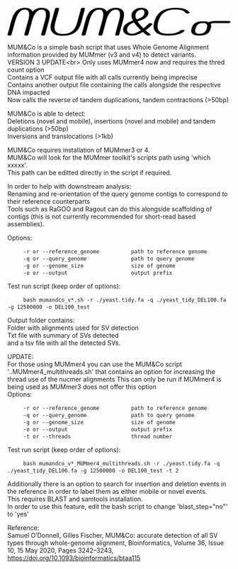 ![alt text](https://github.com/SAMtoBAM/MUMandCo/blob/master/MUM%26Co2.png)

MUM&Co is a simple bash script that uses Whole Genome Alignment information provided by MUMmer (v3 and v4) to detect variants. <br/>
VERSION 3 UPDATE<br\>
Only uses MUMmer4 now and requires the thred count option <br/>
Contains a VCF output file with all calls currently being imprecise <br/>
Contains another output file containing the calls alongside the respective DNA impacted <br/>
Now calls the reverse of tandem duplications, tandem contractions (>50bp) <br/>

MUM&Co is able to detect: <br/>
Deletions (novel and mobile), insertions (novel and mobile) and tandem duplications (>50bp) <br/>
Inversions and translocations (>1kb)

MUM&Co requires installation of MUMmer3 or 4.<br/>
MUM&Co will look for the MUMmer toolkit's scripts path using 'which xxxxx'.<br/>
This path can be editted directly in the script if required.

In order to help with downstream analysis: <br/>
Renaming and re-orientation of the query genome contigs to correspond to their reference counterparts <br/>
Tools such as RaGOO and Ragout can do this alongside scaffolding of contigs (this is not currently recommended for short-read based assemblies).<br/>

Options: <br/>

         -r or --reference_genome          path to reference genome
         -q or --query_genome              path to query genome
         -g or --genome_size               size of genome
         -o or --output                    output prefix

Test run script (keep order of options):
         
         bash mumandco_v*.sh -r ./yeast.tidy.fa -q ./yeast_tidy_DEL100.fa -g 12500000 -o DEL100_test
         
Output folder contains:<br/>
Folder with alignments used for SV detection<br/>
Txt file with summary of SVs detected<br/>
and a tsv file with all the detected SVs.

UPDATE: <br/>
For those using MUMmer4 you can use the MUM&Co script '..MUMmer4_multithreads.sh' that contains an option for increasing the thread use of the nucmer alignments
This can only be run if MUMmer4 is being used as MUMmer3 does not offer this option <br/>
Options: <br/>

         -r or --reference_genome          path to reference genome
         -q or --query_genome              path to query genome
         -g or --genome_size               size of genome
         -o or --output                    output prefix
         -t or --threads                   thread number

Test run script (keep order of options): <br/>
         
         bash mumandco_v*_MUMmer4_multithreads.sh -r ./yeast.tidy.fa -q ./yeast_tidy_DEL100.fa -g 12500000 -o DEL100_test -t 2


Additionally there is an option to search for insertion and deletion events in the reference in order to label them as either mobile or novel events.<br/>
This requires BLAST and samtools installation.<br/>
In order to use this feature, edit the bash script to change 'blast_step="no"' to 'yes'


Reference:<br/>
Samuel O’Donnell, Gilles Fischer, MUM&Co: accurate detection of all SV types through whole-genome alignment, Bioinformatics, Volume 36, Issue 10, 15 May 2020, Pages 3242–3243, https://doi.org/10.1093/bioinformatics/btaa115
